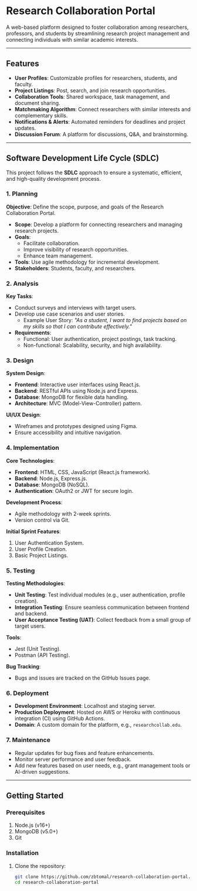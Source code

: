 # Research Collaboration Portal

A web-based platform designed to foster collaboration among researchers, professors, and students by streamlining research project management and connecting individuals with similar academic interests.

---

## Features
- **User Profiles**: Customizable profiles for researchers, students, and faculty.
- **Project Listings**: Post, search, and join research opportunities.
- **Collaboration Tools**: Shared workspace, task management, and document sharing.
- **Matchmaking Algorithm**: Connect researchers with similar interests and complementary skills.
- **Notifications & Alerts**: Automated reminders for deadlines and project updates.
- **Discussion Forum**: A platform for discussions, Q&A, and brainstorming.

---

## Software Development Life Cycle (SDLC)

This project follows the **SDLC** approach to ensure a systematic, efficient, and high-quality development process.

### 1. Planning
**Objective**: Define the scope, purpose, and goals of the Research Collaboration Portal.
- **Scope**: Develop a platform for connecting researchers and managing research projects.
- **Goals**:
  - Facilitate collaboration.
  - Improve visibility of research opportunities.
  - Enhance team management.
- **Tools**: Use agile methodology for incremental development.
- **Stakeholders**: Students, faculty, and researchers.

### 2. Analysis
**Key Tasks**:
- Conduct surveys and interviews with target users.
- Develop use case scenarios and user stories.
  - Example User Story: *"As a student, I want to find projects based on my skills so that I can contribute effectively."*
- **Requirements**:
  - Functional: User authentication, project postings, task tracking.
  - Non-functional: Scalability, security, and high availability.

### 3. Design
**System Design**:
- **Frontend**: Interactive user interfaces using React.js.
- **Backend**: RESTful APIs using Node.js and Express.
- **Database**: MongoDB for flexible data handling.
- **Architecture**: MVC (Model-View-Controller) pattern.

**UI/UX Design**:
- Wireframes and prototypes designed using Figma.
- Ensure accessibility and intuitive navigation.

### 4. Implementation
**Core Technologies**:
- **Frontend**: HTML, CSS, JavaScript (React.js framework).
- **Backend**: Node.js, Express.js.
- **Database**: MongoDB (NoSQL).
- **Authentication**: OAuth2 or JWT for secure login.

**Development Process**:
- Agile methodology with 2-week sprints.
- Version control via Git.

**Initial Sprint Features**:
1. User Authentication System.
2. User Profile Creation.
3. Basic Project Listings.

### 5. Testing
**Testing Methodologies**:
- **Unit Testing**: Test individual modules (e.g., user authentication, profile creation).
- **Integration Testing**: Ensure seamless communication between frontend and backend.
- **User Acceptance Testing (UAT)**: Collect feedback from a small group of target users.

**Tools**:
- Jest (Unit Testing).
- Postman (API Testing).

**Bug Tracking**:
- Bugs and issues are tracked on the GitHub Issues page.

### 6. Deployment
- **Development Environment**: Localhost and staging server.
- **Production Deployment**: Hosted on AWS or Heroku with continuous integration (CI) using GitHub Actions.
- **Domain**: A custom domain for the platform, e.g., `researchcollab.edu`.

### 7. Maintenance
- Regular updates for bug fixes and feature enhancements.
- Monitor server performance and user feedback.
- Add new features based on user needs, e.g., grant management tools or AI-driven suggestions.

---

## Getting Started

### Prerequisites
1. Node.js (v16+)
2. MongoDB (v5.0+)
3. Git

### Installation
1. Clone the repository:
   ```bash
   git clone https://github.com/zbtomal/research-collaboration-portal.git
   cd research-collaboration-portal
